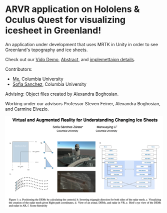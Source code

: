 # ARVR application on Hololens & Oculus Quest for visualizing icesheet in Greenland!


An application under development that uses MRTK in Unity in order to see Greenland's topography and ice sheets.


Check out our [Vido Demo](https://youtu.be/aF3NYQ5JKlc), [Abstract](https://github.com/lmxy0212/XR_Iceshelves_Visualizer/blob/main/abstract.pdf), and [implemettaion details](https://github.com/lmxy0212/XR_Iceshelves_Visualizer/blob/main/Description.pdf).


Contributors:
* [Me](https://github.com/lmxy0212), Columbia University
* [Sofia Sanchez](https://github.com/sofiasanchez985), Columbia University


Advising:
Object files created by Alexandra Boghosian.

Working under our advisors Professor Steven Feiner, Alexandra Boghosian, and Carmine Elvezio.


![cover](cover.png)

